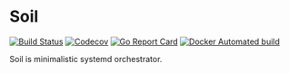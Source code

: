 # Soil 

[![Build Status](https://img.shields.io/travis/akaspin/soil.svg)](https://travis-ci.org/akaspin/soil)
[![Codecov](https://img.shields.io/codecov/c/github/akaspin/soil/master.svg)](https://codecov.io/gh/soil/supervisor)
[![Go Report Card](https://goreportcard.com/badge/github.com/akaspin/soil)](https://goreportcard.com/report/github.com/akaspin/soil)
[![Docker Automated build](https://img.shields.io/docker/automated/akaspin/soil.svg)](https://hub.docker.com/r/akaspin/soil)

Soil is minimalistic systemd orchestrator.


